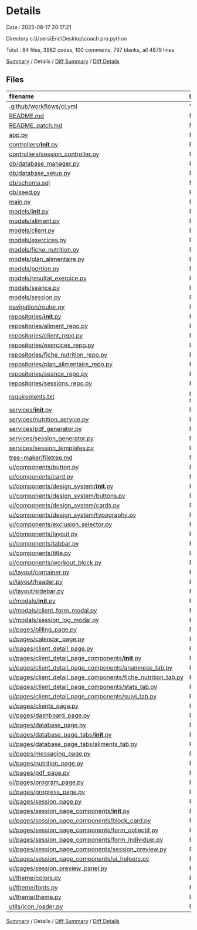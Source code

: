 # Details

Date : 2025-08-17 20:17:21

Directory c:\\Users\\Eric\\Desktop\\coach.pro.python

Total : 84 files,  3982 codes, 100 comments, 797 blanks, all 4879 lines

[Summary](results.md) / Details / [Diff Summary](diff.md) / [Diff Details](diff-details.md)

## Files
| filename | language | code | comment | blank | total |
| :--- | :--- | ---: | ---: | ---: | ---: |
| [.github/workflows/ci.yml](/.github/workflows/ci.yml) | YAML | 27 | 0 | 3 | 30 |
| [README.md](/README.md) | Markdown | 2 | 0 | 1 | 3 |
| [README_patch.md](/README_patch.md) | Markdown | 9 | 0 | 2 | 11 |
| [app.py](/app.py) | Python | 85 | 4 | 18 | 107 |
| [controllers/__init__.py](/controllers/__init__.py) | Python | 0 | 0 | 1 | 1 |
| [controllers/session_controller.py](/controllers/session_controller.py) | Python | 71 | 0 | 10 | 81 |
| [db/database_manager.py](/db/database_manager.py) | Python | 10 | 0 | 7 | 17 |
| [db/database_setup.py](/db/database_setup.py) | Python | 12 | 0 | 6 | 18 |
| [db/schema.sql](/db/schema.sql) | MS SQL | 115 | 0 | 13 | 128 |
| [db/seed.py](/db/seed.py) | Python | 141 | 0 | 23 | 164 |
| [main.py](/main.py) | Python | 5 | 0 | 2 | 7 |
| [models/__init__.py](/models/__init__.py) | Python | 10 | 0 | 2 | 12 |
| [models/aliment.py](/models/aliment.py) | Python | 16 | 0 | 3 | 19 |
| [models/client.py](/models/client.py) | Python | 15 | 0 | 3 | 18 |
| [models/exercices.py](/models/exercices.py) | Python | 13 | 0 | 3 | 16 |
| [models/fiche_nutrition.py](/models/fiche_nutrition.py) | Python | 16 | 0 | 3 | 19 |
| [models/plan_alimentaire.py](/models/plan_alimentaire.py) | Python | 23 | 0 | 7 | 30 |
| [models/portion.py](/models/portion.py) | Python | 7 | 0 | 3 | 10 |
| [models/resultat_exercice.py](/models/resultat_exercice.py) | Python | 11 | 0 | 3 | 14 |
| [models/seance.py](/models/seance.py) | Python | 12 | 0 | 5 | 17 |
| [models/session.py](/models/session.py) | Python | 27 | 0 | 8 | 35 |
| [navigation/router.py](/navigation/router.py) | Python | 0 | 0 | 2 | 2 |
| [repositories/__init__.py](/repositories/__init__.py) | Python | 0 | 0 | 1 | 1 |
| [repositories/aliment_repo.py](/repositories/aliment_repo.py) | Python | 53 | 0 | 7 | 60 |
| [repositories/client_repo.py](/repositories/client_repo.py) | Python | 101 | 1 | 14 | 116 |
| [repositories/exercices_repo.py](/repositories/exercices_repo.py) | Python | 104 | 0 | 16 | 120 |
| [repositories/fiche_nutrition_repo.py](/repositories/fiche_nutrition_repo.py) | Python | 53 | 0 | 6 | 59 |
| [repositories/plan_alimentaire_repo.py](/repositories/plan_alimentaire_repo.py) | Python | 196 | 4 | 16 | 216 |
| [repositories/seance_repo.py](/repositories/seance_repo.py) | Python | 99 | 0 | 7 | 106 |
| [repositories/sessions_repo.py](/repositories/sessions_repo.py) | Python | 39 | 0 | 4 | 43 |
| [requirements.txt](/requirements.txt) | pip requirements | 37 | 0 | 0 | 37 |
| [services/__init__.py](/services/__init__.py) | Python | 0 | 0 | 1 | 1 |
| [services/nutrition_service.py](/services/nutrition_service.py) | Python | 61 | 1 | 13 | 75 |
| [services/pdf_generator.py](/services/pdf_generator.py) | Python | 51 | 1 | 9 | 61 |
| [services/session_generator.py](/services/session_generator.py) | Python | 157 | 12 | 38 | 207 |
| [services/session_templates.py](/services/session_templates.py) | Python | 48 | 1 | 11 | 60 |
| [tree-maker/filetree.md](/tree-maker/filetree.md) | Markdown | 117 | 0 | 0 | 117 |
| [ui/components/button.py](/ui/components/button.py) | Python | 15 | 1 | 5 | 21 |
| [ui/components/card.py](/ui/components/card.py) | Python | 22 | 1 | 6 | 29 |
| [ui/components/design_system/__init__.py](/ui/components/design_system/__init__.py) | Python | 4 | 0 | 2 | 6 |
| [ui/components/design_system/buttons.py](/ui/components/design_system/buttons.py) | Python | 31 | 1 | 9 | 41 |
| [ui/components/design_system/cards.py](/ui/components/design_system/cards.py) | Python | 13 | 1 | 6 | 20 |
| [ui/components/design_system/typography.py](/ui/components/design_system/typography.py) | Python | 11 | 1 | 9 | 21 |
| [ui/components/exclusion_selector.py](/ui/components/exclusion_selector.py) | Python | 63 | 0 | 16 | 79 |
| [ui/components/layout.py](/ui/components/layout.py) | Python | 15 | 0 | 8 | 23 |
| [ui/components/tabbar.py](/ui/components/tabbar.py) | Python | 50 | 1 | 12 | 63 |
| [ui/components/title.py](/ui/components/title.py) | Python | 6 | 1 | 5 | 12 |
| [ui/components/workout_block.py](/ui/components/workout_block.py) | Python | 63 | 1 | 17 | 81 |
| [ui/layout/container.py](/ui/layout/container.py) | Python | 0 | 0 | 2 | 2 |
| [ui/layout/header.py](/ui/layout/header.py) | Python | 23 | 4 | 9 | 36 |
| [ui/layout/sidebar.py](/ui/layout/sidebar.py) | Python | 57 | 1 | 12 | 70 |
| [ui/modals/__init__.py](/ui/modals/__init__.py) | Python | 0 | 0 | 1 | 1 |
| [ui/modals/client_form_modal.py](/ui/modals/client_form_modal.py) | Python | 88 | 4 | 20 | 112 |
| [ui/modals/session_log_modal.py](/ui/modals/session_log_modal.py) | Python | 129 | 0 | 21 | 150 |
| [ui/pages/billing_page.py](/ui/pages/billing_page.py) | Python | 6 | 0 | 4 | 10 |
| [ui/pages/calendar_page.py](/ui/pages/calendar_page.py) | Python | 6 | 0 | 4 | 10 |
| [ui/pages/client_detail_page.py](/ui/pages/client_detail_page.py) | Python | 49 | 0 | 10 | 59 |
| [ui/pages/client_detail_page_components/__init__.py](/ui/pages/client_detail_page_components/__init__.py) | Python | 0 | 0 | 1 | 1 |
| [ui/pages/client_detail_page_components/anamnese_tab.py](/ui/pages/client_detail_page_components/anamnese_tab.py) | Python | 45 | 0 | 14 | 59 |
| [ui/pages/client_detail_page_components/fiche_nutrition_tab.py](/ui/pages/client_detail_page_components/fiche_nutrition_tab.py) | Python | 203 | 1 | 28 | 232 |
| [ui/pages/client_detail_page_components/stats_tab.py](/ui/pages/client_detail_page_components/stats_tab.py) | Python | 76 | 0 | 16 | 92 |
| [ui/pages/client_detail_page_components/suivi_tab.py](/ui/pages/client_detail_page_components/suivi_tab.py) | Python | 41 | 0 | 10 | 51 |
| [ui/pages/clients_page.py](/ui/pages/clients_page.py) | Python | 74 | 3 | 21 | 98 |
| [ui/pages/dashboard_page.py](/ui/pages/dashboard_page.py) | Python | 186 | 13 | 41 | 240 |
| [ui/pages/database_page.py](/ui/pages/database_page.py) | Python | 42 | 2 | 12 | 56 |
| [ui/pages/database_page_tabs/__init__.py](/ui/pages/database_page_tabs/__init__.py) | Python | 0 | 0 | 1 | 1 |
| [ui/pages/database_page_tabs/aliments_tab.py](/ui/pages/database_page_tabs/aliments_tab.py) | Python | 49 | 0 | 12 | 61 |
| [ui/pages/messaging_page.py](/ui/pages/messaging_page.py) | Python | 6 | 0 | 4 | 10 |
| [ui/pages/nutrition_page.py](/ui/pages/nutrition_page.py) | Python | 226 | 4 | 36 | 266 |
| [ui/pages/pdf_page.py](/ui/pages/pdf_page.py) | Python | 6 | 0 | 4 | 10 |
| [ui/pages/program_page.py](/ui/pages/program_page.py) | Python | 6 | 0 | 4 | 10 |
| [ui/pages/progress_page.py](/ui/pages/progress_page.py) | Python | 6 | 0 | 4 | 10 |
| [ui/pages/session_page.py](/ui/pages/session_page.py) | Python | 107 | 1 | 26 | 134 |
| [ui/pages/session_page_components/__init__.py](/ui/pages/session_page_components/__init__.py) | Python | 0 | 1 | 1 | 2 |
| [ui/pages/session_page_components/block_card.py](/ui/pages/session_page_components/block_card.py) | Python | 91 | 5 | 19 | 115 |
| [ui/pages/session_page_components/form_collectif.py](/ui/pages/session_page_components/form_collectif.py) | Python | 151 | 8 | 13 | 172 |
| [ui/pages/session_page_components/form_individuel.py](/ui/pages/session_page_components/form_individuel.py) | Python | 54 | 3 | 11 | 68 |
| [ui/pages/session_page_components/session_preview.py](/ui/pages/session_page_components/session_preview.py) | Python | 86 | 6 | 18 | 110 |
| [ui/pages/session_page_components/ui_helpers.py](/ui/pages/session_page_components/ui_helpers.py) | Python | 53 | 3 | 12 | 68 |
| [ui/pages/session_preview_panel.py](/ui/pages/session_preview_panel.py) | Python | 48 | 0 | 14 | 62 |
| [ui/theme/colors.py](/ui/theme/colors.py) | Python | 14 | 7 | 7 | 28 |
| [ui/theme/fonts.py](/ui/theme/fonts.py) | Python | 14 | 1 | 13 | 28 |
| [ui/theme/theme.py](/ui/theme/theme.py) | Python | 4 | 1 | 4 | 9 |
| [utils/icon_loader.py](/utils/icon_loader.py) | Python | 0 | 0 | 2 | 2 |

[Summary](results.md) / Details / [Diff Summary](diff.md) / [Diff Details](diff-details.md)